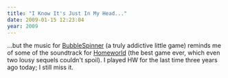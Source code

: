 ```yaml
---
title: "I Know It's Just In My Head..."
date: 2009-01-15 12:23:04
year: 2009
---
```

...but the music for <a href="http://www.addictinggames.com/bubblespinner.html">BubbleSpinner</a> (a truly addictive little game) reminds me of some of the soundtrack for <a href="http://en.wikipedia.org/wiki/Homeworld">Homeworld</a> (the best game ever, which even two lousy sequels couldn't spoil).  I played HW for the last time three years ago today; I still miss it.
